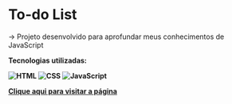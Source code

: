 # To-do List

&rarr; Projeto desenvolvido para aprofundar meus conhecimentos de JavaScript<br>

<strong>Tecnologias utilizadas:<strong>

<img src="https://img.shields.io/badge/html5-%23E34F26.svg?style=for-the-badge&logo=html5&logoColor=white" alt="HTML">
<img src="https://img.shields.io/badge/css3-%231572B6.svg?style=for-the-badge&logo=css3&logoColor=white" alt="CSS">
<img src="https://img.shields.io/badge/javascript-%23323330.svg?style=for-the-badge&logo=javascript&logoColor=%23F7DF1E" alt="JavaScript">

[Clique aqui para visitar a página](https://giovanadgcorrea.github.io/to-do_list/)
